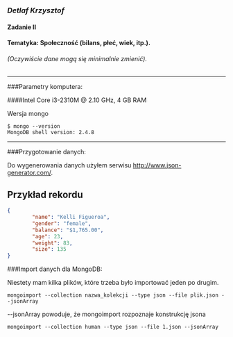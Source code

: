 ### *Detlaf Krzysztof*
#### Zadanie II
#### Tematyka: Społeczność (bilans, płeć, wiek, itp.). 
###### (Oczywiście dane mogą się minimalnie zmienić).
----
###Parametry komputera:

####Intel Core i3-2310M @ 2.10 GHz, 4 GB RAM

Wersja mongo
```
$ mongo --version
MongoDB shell version: 2.4.8
```
----


###Przygotowanie danych:

Do wygenerowania danych użyłem serwisu http://www.json-generator.com/.

Przykład rekordu
-----------
``` json
{
        "name": "Kelli Figueroa",
        "gender": "female",
        "balance": "$1,765.00",
        "age": 23,
        "weight": 83,
        "size": 135
}
```

###Import danych dla MongoDB:

Niestety mam kilka plików, które trzeba było importować jeden po drugim.
```
mongoimport --collection nazwa_kolekcji --type json --file plik.json --jsonArray
```
--jsonArray powoduje, że mongoimport rozpoznaje konstrukcję jsona
```
mongoimport --collection human --type json --file 1.json --jsonArray
```

